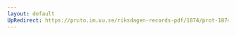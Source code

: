 ```yaml
---
layout: default
UpRedirect: https://pruto.im.uu.se/riksdagen-records-pdf/1874/prot-1874--ak--522.pdf
---
```


